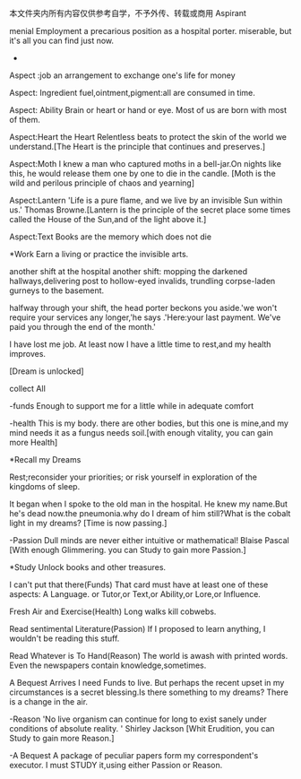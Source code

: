 本文件夹内所有内容仅供参考自学，不予外传、转载或商用
Aspirant

menial Employment
a precarious position as a hospital porter.
miserable, but it's all you can find just now.


*
Aspect :job
an arrangement to exchange one's life for money

Aspect: Ingredient
fuel,ointment,pigment:all are consumed in time.

Aspect: Ability
Brain or heart or hand or eye. Most of us are born with most of them.

Aspect:Heart
the Heart Relentless beats to protect the skin of the world we understand.[The Heart is the principle that continues and preserves.]

Aspect:Moth
I knew a man who captured moths in a bell-jar.On nights like this, he would release them one by one to die in the candle.
[Moth is the wild and perilous principle of chaos and yearning]

Aspect:Lantern
'Life is a pure flame, and we live by an invisible Sun within us.'
Thomas Browne.[Lantern is the principle of  the secret place some times called the House of the Sun,and of the light above it.]

Aspect:Text
Books are the memory which does not die







*Work
Earn a living or practice the invisible arts.


another shift at the hospital
another shift: mopping the darkened hallways,delivering post to hollow-eyed invalids, trundling corpse-laden gurneys to the basement.

halfway through your shift, the head porter beckons you aside.'we won't require your services any longer,'he says .'Here:your last payment. We've paid you through the end of the month.'

I have lost me job. At least now I have a little time to rest,and my health improves.

[Dream is unlocked]

collect All

-funds
Enough to support me for a little while in adequate comfort

-health
This is my body. there are other bodies, but this one is mine,and my mind needs it as a fungus needs soil.[with enough vitality, you can gain more Health]




*Recall my Dreams 

Rest;reconsider your priorities; or risk yourself in exploration of the kingdoms of sleep.

It began when I spoke to the old man in the hospital. He knew my name.But he's dead now.the pneumonia.why do I dream of him still?What is the cobalt light in my dreams?
[Time is now passing.]

-Passion
Dull minds are never either intuitive or mathematical!  Blaise Pascal
[With enough Glimmering. you can Study to gain more Passion.]



*Study
Unlock books and other treasures.

I can't put that there(Funds)
That card must have at least one of these aspects: A Language. or Tutor,or Text,or Ability,or Lore,or Influence.


Fresh Air and Exercise(Health)
Long walks kill cobwebs.

Read sentimental Literature(Passion)
If I proposed to learn anything, I wouldn't be reading this stuff.

Read Whatever is To Hand(Reason)
The world is awash with printed words. Even the newspapers contain knowledge,sometimes.



A Bequest Arrives
I need Funds to live. But perhaps the recent upset in my circumstances is a secret blessing.Is there something to my dreams?
There is a change in the air.

-Reason 
'No live organism can continue for long to exist sanely under conditions of absolute reality. '     Shirley Jackson
[Whit Erudition, you can Study to gain more Reason.]

-A Bequest
A package of peculiar papers form my correspondent's executor. I must STUDY it,using either Passion or Reason.


